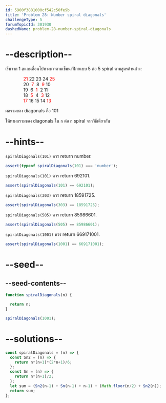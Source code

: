 ```yaml
---
id: 5900f3881000cf542c50fe9b
title: 'Problem 28: Number spiral diagonals'
challengeType: 5
forumTopicId: 301930
dashedName: problem-28-number-spiral-diagonals
---
```


# --description--

เริ่มจาก 1 aและเลื่อนไปทางขวาตามเข็มนาฬิกาแบบ 5 ต่อ 5 spiral ตามสูตรด้านล่าง:

<div style='padding-left: 4em;'>
  <div style='color: red; display: inline;'>21</div> 22 23 24 <div style='color: red; display: inline;'>25</div><br>
  20  <div style='color: red; display: inline;'>7</div>  8  <div style='color: red; display: inline;'>9</div> 10<br>
  19  6  <div style='color: red; display: inline;'>1</div>  2 11<br>
  18  <div style='color: red; display: inline;'>5</div>  4  <div style='color: red; display: inline;'>3</div> 12<br>
  <div style='color: red; display: inline;'>17</div> 16 15 14 <div style='color: red; display: inline;'>13</div><br>
</div>

ผลรวมของ diagonals คือ 101

ให้หาผลรวมของ diagonals ใน `n` ต่อ `n` spiral จากวิธีเดียวกัน

# --hints--

`spiralDiagonals(101)` ควร return number.

```js
assert(typeof spiralDiagonals(101) === 'number');
```

`spiralDiagonals(101)` ควร return 692101.

```js
assert(spiralDiagonals(101) == 692101);
```

`spiralDiagonals(303)` ควร return 18591725.

```js
assert(spiralDiagonals(303) == 18591725);
```

`spiralDiagonals(505)` ควร return 85986601.

```js
assert(spiralDiagonals(505) == 85986601);
```

`spiralDiagonals(1001)` ควร return 669171001.

```js
assert(spiralDiagonals(1001) == 669171001);
```

# --seed--

## --seed-contents--

```js
function spiralDiagonals(n) {

  return n;
}

spiralDiagonals(1001);
```

# --solutions--

```js
const spiralDiagonals = (n) => {
  const Sn2 = (n) => {
    return n*(n+1)*(2*n+1)/6;
  };
  const Sn = (n) => {
    return n*(n+1)/2;
  };
  let sum = (Sn2(n-1) + Sn(n-1) + n-1) + (Math.floor(n/2) + Sn2(n));
  return sum;
};
```
